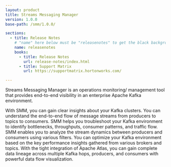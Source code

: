```yaml
---
layout: product
title: Streams Messaging Manager
version: 1.0.0
base-path: /smm/1.0.0/

sections:
  - title: Release Notes
    # "name" here below must be "releasenotes" to get the black background
    name: releasenotes
    books:
      - title: Release Notes
        url: release-notes/index.html
      - title: Support Matrix
        url: https://supportmatrix.hortonworks.com/

---
```


Streams Messaging Manager is an operations monitoring/ management tool that provides end-to-end visibility in an enterprise Apache Kafka environment.

With SMM, you can gain clear insights about your Kafka clusters. You can understand the end-to-end flow of message streams from producers to topics to consumers. SMM helps you troubleshoot your Kafka environment to identify bottlenecks, throughputs, consumer patterns, and traffic flow. SMM enables you to analyze the stream dynamics between producers and consumers using various filters. You can optimize your Kafka environment based on the key performance insights gathered from various brokers and topics. With the tight integration of Apache Atlas, you can gain complete data lineage across multiple Kafka hops, producers, and consumers with powerful data flow visualization.

